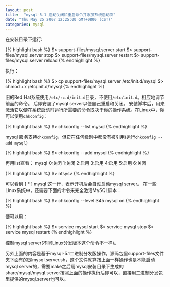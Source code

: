 ```yaml
---
layout: post
title:  "mysql-5.1 启动关闭和重启命令并添加系统启动项"
date: "Thu May 25 2007 12:25:00 GMT+0800 (CST)"
categories: mysql
---
```


在安装目录下运行:

{% highlight bash %}
$> support-files/mysql.server start
$> support-files/mysql.server stop
$> support-files/mysql.server restart
$> support-files/mysql.server reload
{% endhighlight %}

执行：

{% highlight bash %}
$> cp support-files/mysql.server /etc/init.d/mysql
$> chmod +x /etc/init.d/mysql
{% endhighlight %}

旧的Red Hat系统使用`/etc/rc.d/init.d`目录，不使用`/etc/init.d`。相应地调节前面的命令。
后即安装了mysql server以便自己重启和关闭。
安装脚本后，用来激活它以便在系统启动时运行所需要的命令取决于你的操作系统。在Linux中，你可以使用`chkconfig`：

{% highlight bash %}
$> chkconfig --list mysql
{% endhighlight %}

mysql 服务支持`chkconfig`，但它在任何级别中都没有被引用(运行`chkconfig --add mysql`)

{% highlight bash %}
$> chkconfig --add mysql
{% endhighlight %}

再用list查看：
mysql 0:关闭 1:关闭 2:启用 3:启用 4:启用 5:启用 6:关闭

{% highlight bash %}
$> ntsysv
{% endhighlight %}

可以看到 [ * ] mysql 这一行，表示开机后会自动启动mysql server。
在一些Linux系统中，还需要下面的命令来完全激活MySQL脚本：

{% highlight bash %}
$> chkconfig --level 345 mysql on
{% endhighlight %}


便可以用：

{% highlight bash %}
$> service mysql start
$> service mysql stop
$> service mysql restart
{% endhighlight %}

控制mysql server(不同Linux分发版本这个命令不一样)。


另外上面的内容是基于mysql-5.1二进制分发版操作，源码包里support-files文件夹下面有的是mysql.server.sh，这个文件就算按上面一样操作也是不能启动mysql server的，需要make之后用mysql安装目录下生成的share/mysql/mysql.server按照上面的操作执行后即可以，直接用二进制分发包里提供的mysql.server也可以。
